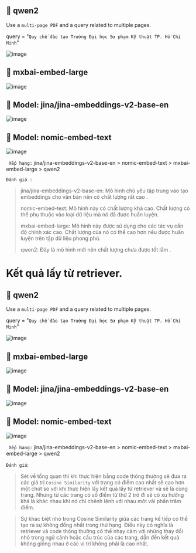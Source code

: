 ## :rocket:  qwen2
          
Use a `multi-page PDF` and a query related to multiple pages.

query = "`Quy chế đào tạo Trường Đại học Sư phạm Kỹ thuật TP. Hồ Chí Minh`"

![image](https://github.com/user-attachments/assets/1ce980b6-8983-4c65-a8bc-182232c56ec6)

## :rocket:  mxbai-embed-large

![image](https://github.com/user-attachments/assets/a11c176e-8655-486b-b9c0-f6259ac01f64)


## :rocket:  Model: jina/jina-embeddings-v2-base-en

![image](https://github.com/user-attachments/assets/1f5b0423-a62e-4a7f-97f3-86fdb14d8a00)


## :rocket:  Model:  nomic-embed-text

![image](https://github.com/user-attachments/assets/f2bf1704-6526-4b61-94c2-8d1832d1dd91)

` Xếp hạng:`   jina/jina-embeddings-v2-base-en  >  nomic-embed-text  >  mxbai-embed-large  >  qwen2


`Đánh giá :` 
> jina/jina-embeddings-v2-base-en: Mô hình chủ yếu tập trung vào tạo embeddings cho văn bản nên có chất lượng rất cao  .
> 
> nomic-embed-text: Mô hình này có chất lượng khá cao. Chất lượng có thể phụ thuộc vào loại dữ liệu mà nó đã được huấn luyện.
> 
>  mxbai-embed-large: Mô hình này  được sử dụng cho các tác vụ cần độ chính xác cao. Chất lượng của nó có thể cao hơn nếu được huấn luyện trên tập dữ liệu phong phú.
> 
>  qwen2: Đây là mô hình mới nên chất lượng chưa được tốt lắm . 


# Kết quả lấy từ retriever.

## :rocket:  qwen2
          
Use a `multi-page PDF` and a query related to multiple pages.

query = "`Quy chế đào tạo Trường Đại học Sư phạm Kỹ thuật TP. Hồ Chí Minh`"

![image](https://github.com/user-attachments/assets/44acfc6a-b9d4-4703-98f0-3c274510bd57)



## :rocket:  mxbai-embed-large

![image](https://github.com/user-attachments/assets/04004312-512e-4314-a473-4f23acba298e)




## :rocket:  Model: jina/jina-embeddings-v2-base-en

![image](https://github.com/user-attachments/assets/3ff96a0c-4bf9-43fb-8956-762dcdf51144)





## :rocket:  Model:  nomic-embed-text

![image](https://github.com/user-attachments/assets/58214151-0149-4ad3-9789-3f31f02b5638)


` Xếp hạng:`   jina/jina-embeddings-v2-base-en  >  nomic-embed-text  >  mxbai-embed-large  >  qwen2

` Đánh giá `: 

>  Sét về tổng quan thì khi thực hiện bằng code thông thường sẽ đưa ra các giá trị `Cosine Similarity` với trang có điểm cao nhất sẽ cao hơn một chút so với khi thực hiện lấy kết quả lấy từ retriever và sẽ là cùng trang. Nhưng từ các trang có số điểm từ thứ 2 trở đi sẽ có xu hướng khá là khác nhau khi nó chỉ chênh lệnh với nhau môt vài phần trăm điểm.

> Sự khác biệt nhỏ trong Cosine Similarity giữa các trang kế tiếp có thể tạo ra sự không đồng nhất trong thứ hạng. Điều này có nghĩa là retriever và code thông thường có thể nhạy cảm với những thay đổi nhỏ trong ngữ cảnh hoặc cấu trúc của các trang, dẫn đến kết quả không giống nhau ở các vị trí không phải là cao nhất.








